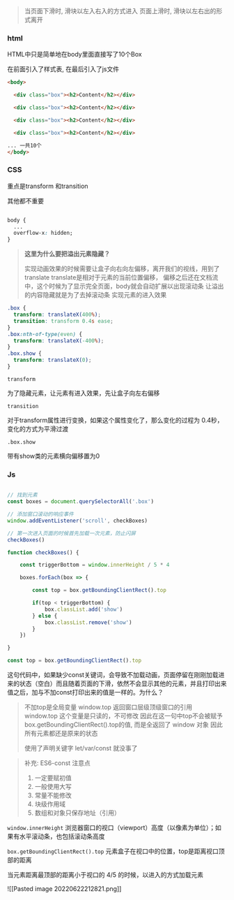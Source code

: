 

> 当页面下滑时, 滑块以左入右入的方式进入
> 页面上滑时, 滑块以左右出的形式离开

### html

HTML中只是简单地在body里面直接写了10个Box

在前面引入了样式表, 在最后引入了js文件

```html
<body>

  <div class="box"><h2>Content</h2></div>

  <div class="box"><h2>Content</h2></div>

  <div class="box"><h2>Content</h2></div>

  <div class="box"><h2>Content</h2></div>

... 一共10个
</body>

```

### CSS

重点是transform 和transition

其他都不重要

```css

body {
  ...
  overflow-x: hidden;
}
```

> **这里为什么要把溢出元素隐藏？**
> 
> 实现动画效果的时候需要让盒子向右向左偏移，离开我们的视线，用到了translate
> translate是相对于元素的当前位置偏移，
> 偏移之后还在文档流中，这个时候为了显示完全页面，body就会自动扩展以出现滚动条
> 让溢出的内容隐藏就是为了去掉滚动条
> 实现元素的进入效果


```css
.box {
  transform: translateX(400%);
  transition: transform 0.4s ease;
}
.box:nth-of-type(even) {
  transform: translateX(-400%);
}
.box.show {
  transform: translateX(0);
}
```

`transform`

为了隐藏元素，让元素有进入效果，先让盒子向左右偏移

`transition`

对于transform属性进行变换，如果这个属性变化了，那么变化的过程为 0.4秒，变化的方式为平滑过渡

`.box.show`

带有show类的元素横向偏移置为0


### Js

```js

// 找到元素
const boxes = document.querySelectorAll('.box')

// 添加窗口滚动的响应事件
window.addEventListener('scroll', checkBoxes)

// 第一次进入页面的时候首先加载一次元素，防止闪屏
checkBoxes()

function checkBoxes() {

    const triggerBottom = window.innerHeight / 5 * 4

    boxes.forEach(box => {

        const top = box.getBoundingClientRect().top

        if(top < triggerBottom) {
            box.classList.add('show')
        } else {
            box.classList.remove('show')
        }
    })

}
```


```js
const top = box.getBoundingClientRect().top
```

这句代码中，如果缺少const关键词，会导致不加载动画，页面停留在刚刚加载进来的状态（空白）而且随着页面的下滑，依然不会显示其他的元素，并且打印出来值之后，加与不加const打印出来的值是一样的。为什么？

> 不加top是全局变量
> window.top 返回窗口层级顶级窗口的引用
> window.top 这个变量是只读的，不可修改
> 因此在这一句中top不会被赋予 box.getBoundingClientRect().top的值, 而是全返回了 window 对象
> 因此所有元素都还是原来的状态
> 
> 使用了声明关键字 let/var/const 就没事了


> 补充: ES6-const 注意点
> 1. 一定要赋初值
> 2. 一般使用大写
> 3. 常量不能修改
> 4. 块级作用域
> 5. 数组和对象只保存地址（引用）

`window.innerHeight` 浏览器窗口的视口（viewport）高度（以像素为单位）；如果有水平滚动条，也包括滚动条高度


`box.getBoundingClientRect().top` 元素盒子在视口中的位置，top是距离视口顶部的距离

当元素距离最顶部的距离小于视口的 4/5 的时候，以进入的方式加载元素

![[Pasted image 20220622212821.png]]